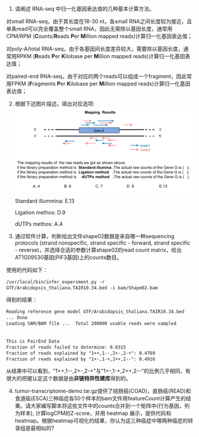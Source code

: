 1) 请阐述 RNA-seq 中归一化基因表达值的几种基本计算方法。

对small RNA-seq，由于其长度在18-30 nt，各small RNA之间长度较为接近，且单条read可以完全覆盖整个small RNA，因此无需除以基因长度，通常用CPM/RPM (**C**ounts/**R**eads **P**er **M**illion mapped reads)计算归一化基因表达值；

对poly-A/total RNA-seq，由于各基因间长度差异较大，需要除以基因长度，通常用RPKM (**R**eads **P**er **K**ilobase per **M**illion mapped reads)计算归一化基因表达值；

对paired-end RNA-seq，由于对应的两个reads可以组成一个fragment，因此常用FPKM (**F**ragments **P**er **K**ilobase per **M**illion mapped reads)计算归一化基因表达值；



2) 根据下述图片描述，填出对应选项:
![alt text](Q_2-1.png)

    Standard illummina: E.13

    Ligation methos: D.9

    dUTPs methos: A.4

3) 通过软件计算，判断给出文件shape02数据是来自哪一种sequencing protocols (strand nonspecific, strand specific - forward, strand specific - reverse)，并选择合适的参数计算shape02的read count matrix，给出AT1G09530基因(PIF3基因)上的counts数目。

使用的代码如下：

```
/usr/local/bin/infer_experiment.py -r GTF/Arabidopsis_thaliana.TAIR10.34.bed -i bam/Shape02.bam
```

得到的结果：

```
Reading reference gene model GTF/Arabidopsis_thaliana.TAIR10.34.bed ... Done
Loading SAM/BAM file ...  Total 200000 usable reads were sampled


This is PairEnd Data
Fraction of reads failed to determine: 0.0315
Fraction of reads explained by "1++,1--,2+-,2-+": 0.4769
Fraction of reads explained by "1+-,1-+,2++,2--": 0.4916
```
从结果中可以看到，"1++,1--,2+-,2-+"与"1+-,1-+,2++,2--"的比例几乎相同，有很大的把握认定这个数据是由**非链特异性建库**得到的。

4) tumor-transcriptome-demo.tar.gz提供了结肠癌(COAD)，直肠癌(READ)和食道癌(ESCA)三种癌症各50个样本的bam文件用featureCount计算产生的结果。请大家编写脚本将这些文件中的counts合并到一个矩阵中(行为基因，列为样本), 计算logCPM的Z-score，并用 heatmap 展示，提供代码和heatmap。根据heatmap可视化的结果，你认为这三种癌症中哪两种癌症的转录组是最相似的?



